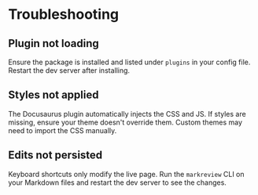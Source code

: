 # Troubleshooting

## Plugin not loading

Ensure the package is installed and listed under `plugins` in your config file. Restart the dev server after installing.

## Styles not applied

The Docusaurus plugin automatically injects the CSS and JS. If styles are missing, ensure your theme doesn't override them. Custom themes may need to import the CSS manually.

## Edits not persisted

Keyboard shortcuts only modify the live page. Run the `markreview` CLI on your Markdown files and restart the dev server to see the changes.
